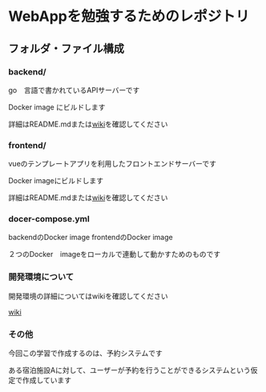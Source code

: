 # WebAppを勉強するためのレポジトリ

## フォルダ・ファイル構成

### backend/

go　言語で書かれているAPIサーバーです

Docker image にビルドします

詳細はREADME.mdまたは[wiki](https://github.com/dandk105/webapp_study/wiki/%E3%81%93%E3%81%AE%E3%83%97%E3%83%AD%E3%82%B8%E3%82%A7%E3%82%AF%E3%83%88%E3%81%AE%E9%96%8B%E7%99%BA%E7%92%B0%E5%A2%83%E3%81%AB%E3%81%A4%E3%81%84%E3%81%A6#frontend)を確認してください

### frontend/

vueのテンプレートアプリを利用したフロントエンドサーバーです

Docker imageにビルドします

詳細はREADME.mdまたは[wiki](https://github.com/dandk105/webapp_study/wiki/%E3%81%93%E3%81%AE%E3%83%97%E3%83%AD%E3%82%B8%E3%82%A7%E3%82%AF%E3%83%88%E3%81%AE%E9%96%8B%E7%99%BA%E7%92%B0%E5%A2%83%E3%81%AB%E3%81%A4%E3%81%84%E3%81%A6#frontend)を確認してください

### docer-compose.yml

backendのDocker image
frontendのDocker image

２つのDocker　imageをローカルで連動して動かすためのものです

### 開発環境について

開発環境の詳細についてはwikiを確認してください

[wiki](https://github.com/dandk105/webapp_study/wiki)

### その他
今回この学習で作成するのは、予約システムです

ある宿泊施設Aに対して、ユーザーが予約を行うことができるシステムという仮定で作成しています